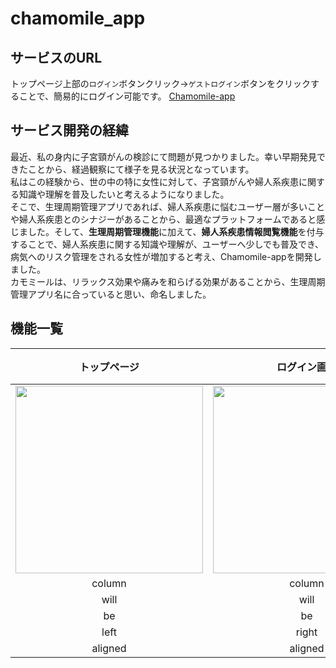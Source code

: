 # chamomile_app

## サービスのURL
トップページ上部の`ログイン`ボタンクリック→`ゲストログイン`ボタンをクリックすることで、簡易的にログイン可能です。
[Chamomile-app](https://chamomile-app-1.onrender.com/)

## サービス開発の経緯
最近、私の身内に子宮頸がんの検診にて問題が見つかりました。幸い早期発見できたことから、経過観察にて様子を見る状況となっています。<br>
私はこの経験から、世の中の特に女性に対して、子宮頸がんや婦人系疾患に関する知識や理解を普及したいと考えるようになりました。<br>
そこで、生理周期管理アプリであれば、婦人系疾患に悩むユーザー層が多いことや婦人系疾患とのシナジーがあることから、最適なプラットフォームであると感じました。そして、**生理周期管理機能**に加えて、**婦人系疾患情報閲覧機能**を付与することで、婦人系疾患に関する知識や理解が、ユーザーへ少しでも普及でき、病気へのリスク管理をされる女性が増加すると考え、Chamomile-appを開発しました。<br>
カモミールは、リラックス効果や痛みを和らげる効果があることから、生理周期管理アプリ名に合っていると思い、命名しました。

## 機能一覧
| トップページ | ログイン画面 | 記録フォーム　　 |
|:----------:|:-----------:|:------------:|
| <img width="300" src="https://i.gyazo.com/2ebb2eb3165192f3fe062c2b8f3a4804.png">| <img width="300" src="https://i.gyazo.com/cbdd7faf4defb505e1f3b39b3dcd7fa4.png">| <img width="50" src="hhttps://i.gyazo.com/cbdd7faf4defb505e1f3b39b3dcd7fa4.png">|
| column     | column      | column       |
| will       | will        | will         |
| be         | be          | be           |
| left       | right       | center       |
| aligned    | aligned     | aligned      |


